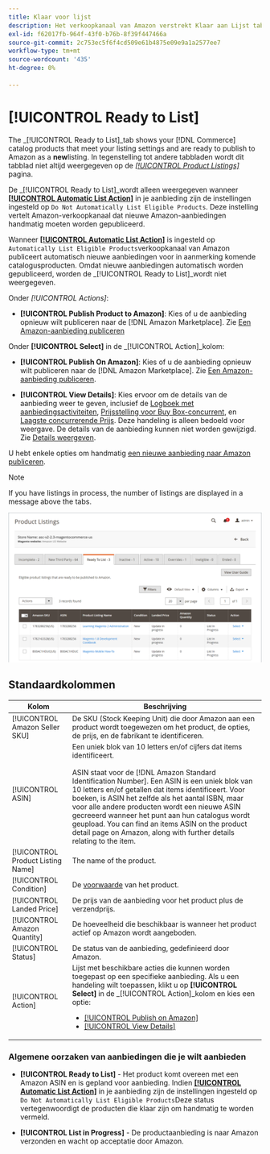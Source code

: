 ```yaml
---
title: Klaar voor lijst
description: Het verkoopkanaal van Amazon verstrekt Klaar aan Lijst tabel om u te helpen producten herzien van de Handel die aan geschiktheid maar niet automatisch vermeld zijn.
exl-id: f62017fb-964f-43f0-b76b-8f39f447466a
source-git-commit: 2c753ec5f6f4cd509e61b4875e09e9a1a2577ee7
workflow-type: tm+mt
source-wordcount: '435'
ht-degree: 0%

---
```


# [!UICONTROL Ready to List]

The _[!UICONTROL Ready to List]_tab shows your [!DNL Commerce] catalog products that meet your listing settings and are ready to publish to Amazon as a **new**listing. In tegenstelling tot andere tabbladen wordt dit tabblad niet altijd weergegeven op de [_[!UICONTROL Product Listings]_](./managing-product-listings.md) pagina.

De _[!UICONTROL Ready to List]_wordt alleen weergegeven wanneer [**[!UICONTROL Automatic List Action]**](./product-listing-actions.md) in je aanbieding zijn de instellingen ingesteld op `Do Not Automatically List Eligible Products`. Deze instelling vertelt Amazon-verkoopkanaal dat nieuwe Amazon-aanbiedingen handmatig moeten worden gepubliceerd.

Wanneer [**[!UICONTROL Automatic List Action]**](./product-listing-actions.md) is ingesteld op `Automatically List Eligible Products`verkoopkanaal van Amazon publiceert automatisch nieuwe aanbiedingen voor in aanmerking komende catalogusproducten. Omdat nieuwe aanbiedingen automatisch worden gepubliceerd, worden de _[!UICONTROL Ready to List]_wordt niet weergegeven.

Onder _[!UICONTROL Actions]_:

- **[!UICONTROL Publish Product to Amazon]**: Kies of u de aanbieding opnieuw wilt publiceren naar de [!DNL Amazon Marketplace]. Zie [Een Amazon-aanbieding publiceren](./publish-listings-manually.md)

Onder **[!UICONTROL Select]** in de _[!UICONTROL Action]_kolom:

- **[!UICONTROL Publish On Amazon]**: Kies of u de aanbieding opnieuw wilt publiceren naar de [!DNL Amazon Marketplace]. Zie [Een Amazon-aanbieding publiceren](./publish-listings-manually.md).

- **[!UICONTROL View Details]**: Kies ervoor om de details van de aanbieding weer te geven, inclusief de [Logboek met aanbiedingsactiviteiten](./product-listing-details.md#listing-activity-log), [Prijsstelling voor Buy Box-concurrent](./product-listing-details.md#buy-box-competitor-pricing), en [Laagste concurrerende Prijs](./product-listing-details.md#lowest-competitor-pricing). Deze handeling is alleen bedoeld voor weergave. De details van de aanbieding kunnen niet worden gewijzigd. Zie [Details weergeven](./product-listing-details.md).

U hebt enkele opties om handmatig [een nieuwe aanbieding naar Amazon publiceren](./publish-listings-manually.md).

>[!NOTE]
>If you have listings in process, the number of listings are displayed in a message above the tabs.

![Klaar voor lijst](assets/amazon-ready-to-list.png)

## Standaardkolommen

| Kolom | Beschrijving |
|---|---|
| [!UICONTROL Amazon Seller SKU] | De SKU (Stock Keeping Unit) die door Amazon aan een product wordt toegewezen om het product, de opties, de prijs, en de fabrikant te identificeren. |
| [!UICONTROL ASIN] | Een uniek blok van 10 letters en/of cijfers dat items identificeert.<br><br>ASIN staat voor de [!DNL Amazon Standard Identification Number]. Een ASIN is een uniek blok van 10 letters en/of getallen dat items identificeert. Voor boeken, is ASIN het zelfde als het aantal ISBN, maar voor alle andere producten wordt een nieuwe ASIN gecreeerd wanneer het punt aan hun catalogus wordt geupload. You can find an items ASIN on the product detail page on Amazon, along with further details relating to the item. |
| [!UICONTROL Product Listing Name] | The name of the product. |
| [!UICONTROL Condition] | De [voorwaarde](./product-listing-condition.md) van het product. |
| [!UICONTROL Landed Price] | De prijs van de aanbieding voor het product plus de verzendprijs. |
| [!UICONTROL Amazon Quantity] | De hoeveelheid die beschikbaar is wanneer het product actief op Amazon wordt aangeboden. |
| [!UICONTROL Status] | De status van de aanbieding, gedefinieerd door Amazon. |
| [!UICONTROL Action] | Lijst met beschikbare acties die kunnen worden toegepast op een specifieke aanbieding. Als u een handeling wilt toepassen, klikt u op **[!UICONTROL Select]** in de _[!UICONTROL Action]_kolom en kies een optie:<ul><li>[[!UICONTROL Publish on Amazon]](./publish-listings-manually.md)</li><li>[[!UICONTROL View Details]](./product-listing-details.md)</li></ul> |

### Algemene oorzaken van aanbiedingen die je wilt aanbieden

- **[!UICONTROL Ready to List]** - Het product komt overeen met een Amazon ASIN en is gepland voor aanbieding. Indien [**[!UICONTROL Automatic List Action]**](./product-listing-actions.md) in je aanbieding zijn de instellingen ingesteld op `Do Not Automatically List Eligible Products`Deze status vertegenwoordigt de producten die klaar zijn om handmatig te worden vermeld.

- **[!UICONTROL List in Progress]** - De productaanbieding is naar Amazon verzonden en wacht op acceptatie door Amazon.
